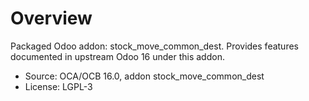 # Overview

Packaged Odoo addon: stock_move_common_dest. Provides features documented in upstream Odoo 16 under this addon.

- Source: OCA/OCB 16.0, addon stock_move_common_dest
- License: LGPL-3
